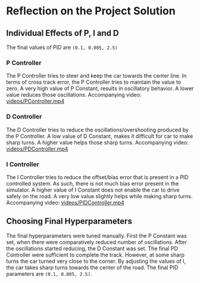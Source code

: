 # Reflection on the Project Solution

## Individual Effects of P, I and D

The final values of PID are `(0.1, 0.005, 2.5)`

### P Controller
The P Controller tries to steer and keep the car towards the center line. In terms of cross track error, the P Controller tries to maintain the value to zero. A very high value of P Constant, results in oscillatory behavior. A lower value reduces those oscillations. Accompanying video: [videos/PController.mp4](./videos/PController.mp4)

### D Controller
The D Controller tries to reduce the oscillations/overshooting produced by the P Controller. A low value of D Constant, makes it difficult for car to make sharp turns. A higher value helps those sharp turns. Accompanying video: [videos/PDController.mp4](./videos/PDController.mp4)

### I Controller
The I Controller tries to reduce the offset/bias error that is present in a PID controlled system. As such, there is not much bias error present in the simulator. A higher value of I Constant does not enable the car to drive safely on the road. A very low value slightly helps while making sharp turns. Accompanying video: [videos/PIDController.mp4](./videos/PIDController.mp4)


## Choosing Final Hyperparameters
The final hyperparameters were tuned manually. 
First the P Constant was set, when there were comparatively reduced number of oscillations. 
After the oscillations started reducing, the D Constant was set. 
The final PD Controller were sufficient to complete the track. 
However, at some sharp turns the car turned very close to the corner.
By adjusting the values of I, the car takes sharp turns towards the center of the road.
The final PID parameters are `(0.1, 0.005, 2.5)`.